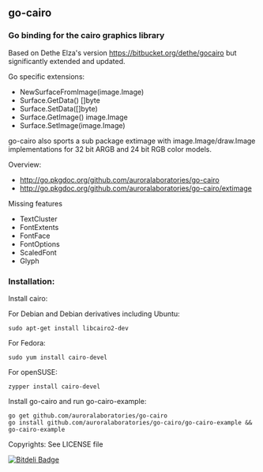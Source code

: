 ## go-cairo

### Go binding for the cairo graphics library

Based on Dethe Elza's version https://bitbucket.org/dethe/gocairo
but significantly extended and updated.

Go specific extensions:
* NewSurfaceFromImage(image.Image)
* Surface.GetData() []byte
* Surface.SetData([]byte)
* Surface.GetImage() image.Image
* Surface.SetImage(image.Image)

go-cairo also sports a sub package extimage with image.Image/draw.Image
implementations for 32 bit ARGB and 24 bit RGB color models.

Overview:
* http://go.pkgdoc.org/github.com/auroralaboratories/go-cairo
* http://go.pkgdoc.org/github.com/auroralaboratories/go-cairo/extimage

Missing features
* TextCluster
* FontExtents
* FontFace
* FontOptions
* ScaledFont
* Glyph

### Installation:

Install cairo:

For Debian and Debian derivatives including Ubuntu:

	sudo apt-get install libcairo2-dev

For Fedora:

	sudo yum install cairo-devel

For openSUSE:

	zypper install cairo-devel
  
Install go-cairo and run go-cairo-example:

	go get github.com/auroralaboratories/go-cairo
	go install github.com/auroralaboratories/go-cairo/go-cairo-example && go-cairo-example


Copyrights: See LICENSE file


[![Bitdeli Badge](https://d2weczhvl823v0.cloudfront.net/ungerik/go-cairo/trend.png)](https://bitdeli.com/free "Bitdeli Badge")

